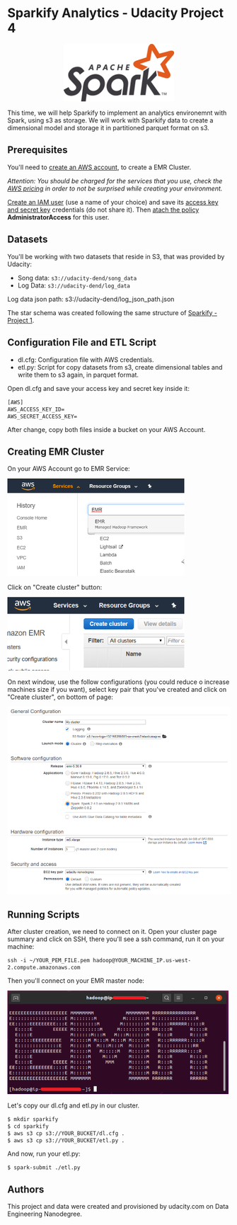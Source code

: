 # Sparkify Analytics - Udacity Project 4

<p align="center">
  <img width="250" src="Images/spark_logo.png">
</p>

This time, we will help Sparkify to implement an analytics environemnt with Spark, using s3 as storage. We will work with Sparkify data to create a dimensional model and storage it in partitioned parquet format on s3.

## Prerequisites

You'll need to [create an AWS account](https://aws.amazon.com/pt/premiumsupport/knowledge-center/create-and-activate-aws-account/), to create a EMR Cluster.

*Attention: You should be charged for the services that you use, check the [AWS pricing](https://aws.amazon.com/pt/pricing/) in order to not be surprised while creating your environment.*

[Create an IAM user](https://docs.aws.amazon.com/directoryservice/latest/admin-guide/setting_up_create_iam_user.html) (use a name of your choice) and save its [access key and secret key](https://docs.aws.amazon.com/IAM/latest/UserGuide/id_credentials_access-keys.html) credentials (do not share it). Then [atach the policy](https://docs.aws.amazon.com/IAM/latest/UserGuide/access_policies_manage-attach-detach.html) **AdministratorAccess** for this user.

## Datasets

You'll be working with two datasets that reside in S3, that was provided by Udacity:

* Song data: `s3://udacity-dend/song_data`
* Log Data: `s3://udacity-dend/log_data`

Log data json path: s3://udacity-dend/log_json_path.json

The star schema was created following the same structure of [Sparkify - Project 1](https://github.com/brunorochax/udacity_project1).

## Configuration File and ETL Script

* dl.cfg: Configuration file with AWS credentials.
* etl.py: Script for copy datasets from s3, create dimensional tables and write them to s3 again, in parquet format.

Open dl.cfg and save your access key and secret key inside it:

```
[AWS]
AWS_ACCESS_KEY_ID=
AWS_SECRET_ACCESS_KEY=
```

After change, copy both files inside a bucket on your AWS Account.

## Creating EMR Cluster

On your AWS Account go to EMR Service:

<img width="400" src="Images/open_emr.png">

Click on "Create cluster" button:

<img width="400" src="Images/create_cluster_button.png">

On next window, use the follow configurations (you could reduce o increase machines size if you want), select key pair that you've created and click on "Create cluster", on bottom of page:

<img width="600" src="Images/cluster_configuration.png">

## Running Scripts

After cluster creation, we need to connect on it. Open your cluster page summary and click on SSH, there you'll see a ssh command, run it on your machine:

```
ssh -i ~/YOUR_PEM_FILE.pem hadoop@YOUR_MACHINE_IP.us-west-2.compute.amazonaws.com
```

Then you'll connect on your EMR master node:

<img width="500" src="Images/emr_connected.png">

Let's copy our dl.cfg and etl.py in our cluster.

```
$ mkdir sparkify
$ cd sparkify
$ aws s3 cp s3://YOUR_BUCKET/dl.cfg .
$ aws s3 cp s3://YOUR_BUCKET/etl.py .
```

And now, run your etl.py:

```
$ spark-submit ./etl.py
```

## Authors 

This project and data were created and provisioned by udacity.com on Data Engineering Nanodegree.